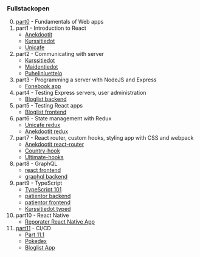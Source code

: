 ### Fullstackopen
0.  [part0](https://github.com/jaakkohurtta/fullstackopen/tree/main/part0) - Fundamentals of Web apps
1.  part1 - Introduction to React
    * [Anekdootit](https://github.com/jaakkohurtta/fullstackopen/tree/main/part1/anekdootit)
    * [Kurssitiedot](https://github.com/jaakkohurtta/fullstackopen/tree/main/part1/kurssitiedot)
    * [Unicafe](https://github.com/jaakkohurtta/fullstackopen/tree/main/part1/unicafe)
2.  part2 - Communicating with server
    * [Kurssitiedot](https://github.com/jaakkohurtta/fullstackopen/tree/main/part2/kurssitiedot)
    * [Maidentiedot](https://github.com/jaakkohurtta/fullstackopen/tree/main/part2/maidentiedot)
    * [Puhelinluettelo](https://github.com/jaakkohurtta/fullstackopen/tree/main/part2/puhelinluettelo)
3. part3 - Programming a server with NodeJS and Express
    * [Fonebook app](https://github.com/jaakkohurtta/fullstackopen/tree/main/part3/fonebook-app)
4. part4 - Testing Express servers, user administration
    * [Bloglist backend](https://github.com/jaakkohurtta/mern-bloglist)
5. part5 - Testing React apps
    * [Bloglist frontend](https://github.com/jaakkohurtta/fullstackopen/tree/main/part5/bloglist-frontend)
6. part6 - State management with Redux
   * [Unicafe redux](https://github.com/jaakkohurtta/fullstackopen/tree/main/part6/unicafe-redux)
   * [Anekdootit redux](https://github.com/jaakkohurtta/fullstackopen/tree/main/part6/anecdotes-redux)
7. part7 - React router, custom hooks, styling app with CSS and webpack
   * [Anekdootit react-router](https://github.com/jaakkohurtta/fullstackopen/tree/main/part7/anecdotes-routed)
   * [Country-hook](https://github.com/jaakkohurtta/fullstackopen/tree/main/part7/country-hook)
   * [Ultimate-hooks](https://github.com/jaakkohurtta/fullstackopen/tree/main/part7/ultimate-hooks)
8. part8 - GraphQL
   * [react frontend](https://github.com/jaakkohurtta/fullstackopen/tree/main/part8/library-frontend)
   * [graphql backend](https://github.com/jaakkohurtta/fullstackopen/tree/main/part8/library-backend)
9. part9 - TypeScript
   * [TypeScript 101](https://github.com/jaakkohurtta/fullstackopen/tree/main/part9/typescript101)
   * [patientor backend](https://github.com/jaakkohurtta/fullstackopen/tree/main/part9/patientor-backend)
   * [patientor frontend](https://github.com/jaakkohurtta/fullstackopen/tree/main/part9/patientor-frontend)
   * [Kurssitiedot typed](https://github.com/jaakkohurtta/fullstackopen/tree/main/part9/kurssitiedot-typed)
10. part10 - React Native
    * [Reporater React Native App](https://github.com/jaakkohurtta/reporater-app)
11. [part11](https://github.com/jaakkohurtta/fullstackopen/tree/main/part11) - CI/CD
    * [Part 11.1](https://github.com/jaakkohurtta/fullstackopen/blob/main/part11/exercise1.md)
    * [Pokedex](https://github.com/jaakkohurtta/fso-pokedex)
    * [Bloglist App](https://github.com/jaakkohurtta/fso-bloglist)
